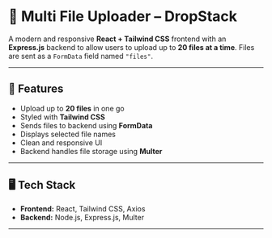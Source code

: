 # 📁 Multi File Uploader – DropStack

A modern and responsive **React + Tailwind CSS** frontend with an **Express.js** backend to allow users to upload up to **20 files at a time**. Files are sent as a `FormData` field named `"files"`.

---

## 🚀 Features

- Upload up to **20 files** in one go
- Styled with **Tailwind CSS**
- Sends files to backend using **FormData**
- Displays selected file names
- Clean and responsive UI
- Backend handles file storage using **Multer**

---

## 🖥️ Tech Stack

- **Frontend:** React, Tailwind CSS, Axios
- **Backend:** Node.js, Express.js, Multer

---

